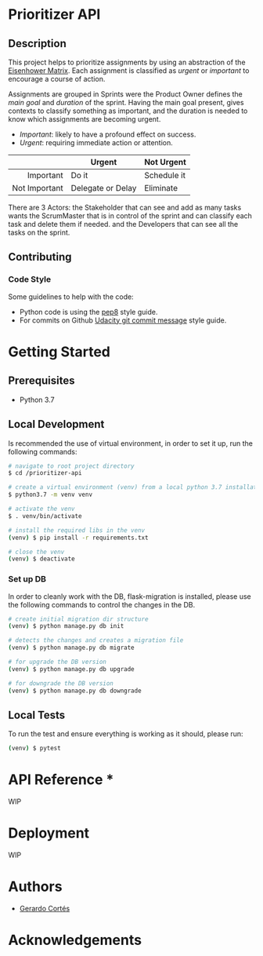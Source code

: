 # Prioritizer API
## Description
This project helps to prioritize assignments by using an abstraction of the [Eisenhower Matrix](https://en.wikipedia.org/wiki/Time_management#The_Eisenhower_Method). Each assignment is classified as _urgent_ or _important_ to encourage a course of action.

Assignments are grouped in Sprints were the Product Owner defines the _main goal_ and _duration_ of the sprint. Having the main goal present, gives contexts to classify something as important, and the duration is needed to know which assignments are becoming urgent.

- _Important_: likely to have a profound effect on success.
- _Urgent_: requiring immediate action or attention.

|               | Urgent            | Not Urgent  |
| ------------: | ----------------- |------------ |
| Important     | Do it             | Schedule it |
| Not Important | Delegate or Delay | Eliminate   |

There are 3 Actors:
the Stakeholder that can see and add as many tasks wants
the ScrumMaster that is in control of the sprint and can classify each task and delete them if needed.
and the Developers that can see all the tasks on the sprint.

## Contributing
### Code Style
Some guidelines to help with the code:
- Python code is using the [pep8](https://www.python.org/dev/peps/pep-0008/) style guide.
- For commits on Github [Udacity git commit message](https://udacity.github.io/git-styleguide/) style guide.

# Getting Started

## Prerequisites
- Python 3.7

## Local Development
Is recommended the use of virtual environment, in order to set it up, run the following commands:
```sh
# navigate to root project directory
$ cd /prioritizer-api

# create a virtual environment (venv) from a local python 3.7 installation
$ python3.7 -m venv venv

# activate the venv
$ . venv/bin/activate

# install the required libs in the venv 
(venv) $ pip install -r requirements.txt

# close the venv
(venv) $ deactivate
```

### Set up DB
In order to cleanly work with the DB, flask-migration is installed, please use the following commands to control the changes in the DB.
```sh
# create initial migration dir structure
(venv) $ python manage.py db init

# detects the changes and creates a migration file
(venv) $ python manage.py db migrate

# for upgrade the DB version
(venv) $ python manage.py db upgrade

# for downgrade the DB version
(venv) $ python manage.py db downgrade
```

## Local Tests
To run the test and ensure everything is working as it should, please run:
```sh
(venv) $ pytest
```

# API Reference *
WIP

# Deployment
WIP

# Authors
- [Gerardo Cortés](mailto:gerardo.cortes.o@gmail.com)

# Acknowledgements
